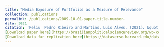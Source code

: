 ```yaml
---
title: "Media Exposure of Portfolios as a Measure of Relevance"
collection: publications
permalink: /publications/2009-10-01-paper-title-number-
date: 2021
citation: 'Feliu, Pedro Ribeiro and Martins, Luis Alves. (2021). &quot;Media Exposure of Portfolios as a Measure of Relevance Number 1.&quot; <i>Journal 1</i>. 15(1).'
[Download paper here](https://brazilianpoliticalsciencereview.org/wp-content/uploads/articles_xml/1981-3821-bpsr-15-1-e0001/1981-3821-bpsr-15-1-e0001.x89995.pdf)
[Download data for replication here](https://dataverse.harvard.edu/dataset.xhtml?persistentId=doi:10.7910/DVN/NCPXYV)
---
```


